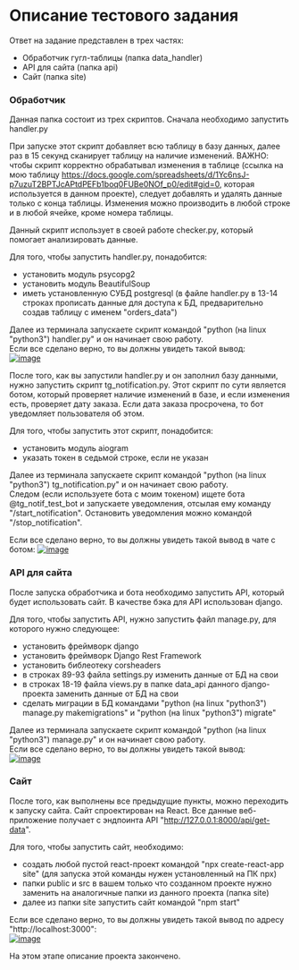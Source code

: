 # Описание тестового задания

Ответ на задание представлен в трех частях: 
- Обработчик гугл-таблицы (папка data_handler)
- API для сайта (папка api)
- Сайт (папка site) 
   
### Обработчик  
  
Данная папка состоит из трех скриптов. Сначала необходимо запустить handler.py
  
При запуске этот скрипт добавляет всю таблицу в базу данных, далее раз в 15 секунд сканирует таблицу на наличие изменений. ВАЖНО: чтобы скрипт корректно обрабатывал изменения в таблице (ссылка на мою таблицу https://docs.google.com/spreadsheets/d/1Yc6nsJ-p7uzuT2BPTJcAPtdPEFb1boq0FUBe0NOf_p0/edit#gid=0, которая используется в данном проекте), следует добавлять и удалять данные только с конца таблицы. Изменения можно производить в любой строке и в любой ячейке, кроме номера таблицы.  
  
Данный скрипт использует в своей работе checker.py, который помогает анализировать данные.
  
Для того, чтобы запустить handler.py, понадобится:
- установить модуль psycopg2
- установить модуль BeautifulSoup
- иметь установленную СУБД postgresql (в файле handler.py в 13-14 строках прописать данные для доступа к БД, предварительно создав таблицу с именем "orders_data")
  
Далее из терминала запускаете скрипт командой "python (на linux "python3") handler.py" и он начинает свою работу.  
Если все сделано верно, то вы должны увидеть такой вывод:  
<a href="https://ibb.co/VMvXGpr"><img src="https://i.ibb.co/RQCLK4Z/image.png" alt="image" border="0"></a>
  
После того, как вы запустили handler.py и он заполнил базу данными, нужно запустить скрипт tg_notification.py. Этот скрипт по сути является ботом, который проверяет наличие изменений в базе, и если изменения есть, проверяет дату заказа. Если дата заказа просрочена, то бот уведомляет пользователя об этом. 
  
Для того, чтобы запустить этот скрипт, понадобится:
- установить модуль aiogram
- указать токен в седьмой строке, если не указан
  
Далее из терминала запускаете скрипт командой "python (на linux "python3") tg_notification.py" и он начинает свою работу.  
Следом (если используете бота с моим токеном) ищете бота @tg_notif_test_bot и запускаете уведомления, отсылая ему команду "/start_notification". Остановить уведомления можно командой "/stop_notification".  
  
Если все сделано верно, то вы должны увидеть такой вывод в чате с ботом: 
<a href="https://imgbb.com/"><img src="https://i.ibb.co/6nKBfH7/image.png" alt="image" border="0"></a>
  
### API для сайта  
После запуска обработчика и бота необходимо запустить API, который будет использовать сайт. В качестве бэка для API использован django. 
  
Для того, чтобы запустить API, нужно запустить файл manage.py, для которого нужно следующее:
- установить фреймворк django
- установить фреймворк Django Rest Framework
- установить библеотеку corsheaders
- в строках 89-93 файла settings.py изменить данные от БД на свои
- в строках 18-19 файла views.py в папке data_api данного django-проекта заменить данные от БД на свои
- сделать миграции в БД командами "python (на linux "python3") manage.py makemigrations" и "python (на linux "python3") migrate"
  

Далее из терминала запускаете скрипт командой "python (на linux "python3") manage.py" и он начинает свою работу.  
Если все сделано верно, то вы должны увидеть такой вывод:  
<a href="https://ibb.co/WnbBd59"><img src="https://i.ibb.co/CBkVX8d/image.png" alt="image" border="0"></a>  
  
### Сайт  
После того, как выполнены все предыдущие пункты, можно переходить к запуску сайта. Сайт спроектирован на React. Все данные веб-приложение получает с эндпоинта API "http://127.0.0.1:8000/api/get-data".  
  
Для того, чтобы запустить сайт, необходимо:
- создать любой пустой react-проект командой "npx create-react-app site" (для запуска этой команды нужен установленный на ПК npx)
- папки public и src в вашем только что созданном проекте нужно заменить на аналогичные папки из данного проекта (папка site)
- далее из папки site запустить сайт командой "npm start"  
  
Если все сделано верно, то вы должны увидеть такой вывод по адресу "http://localhost:3000":  
<a href="https://ibb.co/7kZ7Tf7"><img src="https://i.ibb.co/rdznLjn/image.png" alt="image" border="0"></a>  
  
На этом этапе описание проекта закончено.
